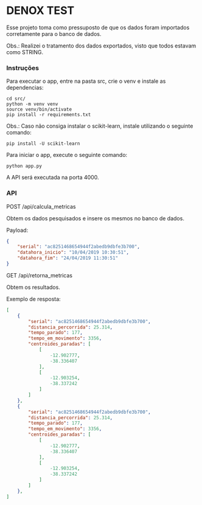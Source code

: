 # DENOX TEST

Esse projeto toma como pressuposto de que os dados foram importados corretamente para o banco de dados.

Obs.: Realizei o tratamento dos dados exportados, visto que todos estavam como STRING.


### Instruções

Para executar o app, entre na pasta src, crie o venv e instale as dependencias:

```shell
cd src/
python -m venv venv
source venv/bin/activate
pip install -r requirements.txt
```
Obs.: Caso não consiga instalar o scikit-learn, instale utilizando o seguinte comando:

```shell
pip install -U scikit-learn
```

Para iniciar o app, execute o seguinte comando:

```shell
python app.py
```

A API será executada na porta 4000.

### API

POST /api/calcula_metricas

Obtem os dados pesquisados e insere os mesmos no banco de dados.

Payload:

```json
{
    "serial": "ac8251468654944f2abedb9dbfe3b700",
    "datahora_inicio": "10/04/2019 10:30:51",
    "datahora_fim": "24/04/2019 11:30:51"
}
```

GET /api/retorna_metricas

Obtem os resultados.

Exemplo de resposta:

```json
[
    {
        "serial": "ac8251468654944f2abedb9dbfe3b700",
        "distancia_percorrida": 25.314,
        "tempo_parado": 177,
        "tempo_em_movimento": 3356,
        "centroides_paradas": [
            [
                -12.902777,
                -38.336407
            ],
            [
                -12.903254,
                -38.337242
            ]
        ]
    },
    {
        "serial": "ac8251468654944f2abedb9dbfe3b700",
        "distancia_percorrida": 25.314,
        "tempo_parado": 177,
        "tempo_em_movimento": 3356,
        "centroides_paradas": [
            [
                -12.902777,
                -38.336407
            ],
            [
                -12.903254,
                -38.337242
            ]
        ]
    },
]
```
